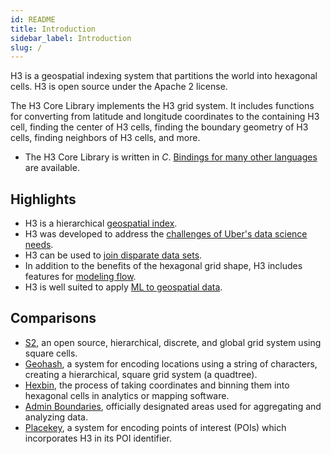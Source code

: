 ```yaml
---
id: README
title: Introduction
sidebar_label: Introduction
slug: /
---
```


H3 is a geospatial indexing system that partitions the world into hexagonal cells. H3 is open source under the Apache 2 license.

The H3 Core Library implements the H3 grid system. It includes functions for converting from latitude and longitude coordinates to the containing H3 cell, finding the center of H3 cells, finding the boundary geometry of H3 cells, finding neighbors of H3 cells, and more.

* The H3 Core Library is written in *C*. [Bindings for many other languages](/docs/community/bindings) are available.

## Highlights

* H3 is a hierarchical [geospatial index](/docs/highlights/indexing).
* H3 was developed to address the [challenges of Uber's data science needs](/docs/highlights/aggregation).
* H3 can be used to [join disparate data sets](/docs/highlights/joining).
* In addition to the benefits of the hexagonal grid shape, H3 includes features for [modeling flow](/docs/highlights/flowmodel).
* H3 is well suited to apply [ML to geospatial data](/docs/highlights/ml).

## Comparisons

* [S2](/docs/comparisons/s2), an open source, hierarchical, discrete, and global grid system using square cells.
* [Geohash](/docs/comparisons/geohash), a system for encoding locations using a string of characters, creating a hierarchical, square grid system (a quadtree).
* [Hexbin](/docs/comparisons/hexbin), the process of taking coordinates and binning them into hexagonal cells in analytics or mapping software.
* [Admin Boundaries](/docs/comparisons/admin), officially designated areas used for aggregating and analyzing data.
* [Placekey](/docs/comparisons/placekey), a system for encoding points of interest (POIs) which incorporates H3 in its POI identifier.

